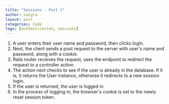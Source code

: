 ```yaml
---
title: "Sessions - Part 1"
author: zacgra
layout: post
categories: Code
tags: [authentication, sessions]
---
```


1. A user enters their user name and password, then clicks login.
2. Next, the client sends a post request to the server with user's name and password, along with a cookie.
3. Rails router receives the request, uses the endpoint to redirect the request to a controller action.
4. The action next checks to see if the user is already in the database. If it is, it returns the User instance, otherwise it redirects to a new session login.
5. If the user is returned, the user is logged in.
6. In the process of logging in, the browser's cookie is set to the newly reset session token.
